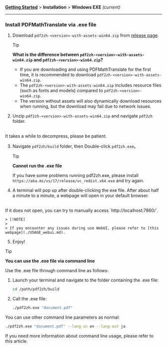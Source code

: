 [**Getting Started**](./getting-started.md) > **Installation** > **Windows EXE** _(current)_

---

### Install PDFMathTranslate via .exe file

1. Download `pdf2zh-<version>-with-assets-win64.zip` from [release page](https://github.com/Byaidu/PDFMathTranslate/releases). 

    > [!TIP]
    > **What is the difference between `pdf2zh-<version>-with-assets-win64.zip` and `pdf2zh-<version>-win64.zip`?**
    >
    > - If you are downloading and using PDFMathTranslate for the first time, it is recommended to download `pdf2zh-<version>-with-assets-win64.zip`.
    > - The `pdf2zh-<version>-with-assets-win64.zip` includes resource files (such as fonts and models) compared to `pdf2zh-<version>-win64.zip`.
    > - The version without assets will also dynamically download resources when running, but the download may fail due to network issues.

2. Unzip `pdf2zh-<version>-with-assets-win64.zip` and navigate `pdf2zh` folder.
<br>
It takes a while to decompress, please be patient.

3. Navigate `pdf2zh/build` folder, then Double-click `pdf2zh.exe`。

    > [!TIP]
    > **Cannot run the .exe file**
    >
    > If you have some problems running pdf2zh.exe, please install `https://aka.ms/vs/17/release/vc_redist.x64.exe` and try again.

4. A terminal will pop up after double-clicking the exe file. After about half a minute to a minute, a webpage will open in your default browser. 
<br>
If it does not open, you can try to manually access `http://localhost:7860/`.

    > [!NOTE]
    >
    > If you encounter any issues during use WebUI, please refer to [this webpage](./USAGE_webui.md).

5. Enjoy!

> [!TIP]
> **You can use the .exe file via command line**
>
> Use the .exe file through command line as follows:
>
> 1. Launch your terminal and navigate to the folder containing the .exe file:
>
>    ```bash
>    cd /path/pdf2zh/build
>    ```
>
> 2. Call the .exe file:
>
>    ```bash
>    ./pdf2zh.exe "document.pdf"
>    ```
>
> You can use other command line parameters as normal:
>
> ```bash
> ./pdf2zh.exe "document.pdf" --lang-in en --lang-out ja
> ```
>
> If you need more information about command line usage, please refer to this article.
